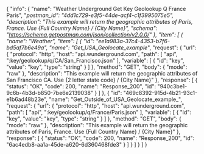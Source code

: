{
  "info": {
    "name": "Weather Underground Get Key Geolookup Q France Paris",
    "_postman_id": "4dd1c729-e3f5-44de-acf4-c1f3995075e5",
    "description": "This example will return the geographic attributes of Paris, France. Use {Full Country Name} / {City Name}",
    "schema": "https://schema.getpostman.com/json/collection/v2.0.0/"
  },
  "item": [
    {
      "name": "Weather",
      "item": [
        {
          "id": "ee1a983a-37c4-4353-b7f6-bd5af7b6e49a",
          "name": "Get_USA_Geolocate_example_",
          "request": {
            "url": {
              "protocol": "http",
              "host": "api.wunderground.com",
              "path": [
                "api",
                ":key/geolookup/q/CA/San_Francisco.json"
              ],
              "variable": [
                {
                  "id": "key",
                  "value": "key",
                  "type": "string"
                }
              ]
            },
            "method": "GET",
            "body": {
              "mode": "raw"
            },
            "description": "This example will return the geographic attributes of San Francisco CA.    Use {2 letter state code} /    {City Name}"
          },
          "response": [
            {
              "status": "OK",
              "code": 200,
              "name": "Response_200",
              "id": "940c3be1-9c6b-4b3d-b850-7be6e2139038"
            }
          ]
        },
        {
          "id": "469c8392-915d-4b21-93c1-e1b6ad48b23e",
          "name": "Get_Outside_of_USA_Geolocate_example_",
          "request": {
            "url": {
              "protocol": "http",
              "host": "api.wunderground.com",
              "path": [
                "api",
                ":key/geolookup/q/France/Paris.json"
              ],
              "variable": [
                {
                  "id": "key",
                  "value": "key",
                  "type": "string"
                }
              ]
            },
            "method": "GET",
            "body": {
              "mode": "raw"
            },
            "description": "This example will return the geographic attributes of Paris, France. Use {Full Country Name} / {City Name}"
          },
          "response": [
            {
              "status": "OK",
              "code": 200,
              "name": "Response_200",
              "id": "6ac4edb8-aa1a-45de-a620-6d360468fde3"
            }
          ]
        }
      ]
    }
  ]
}